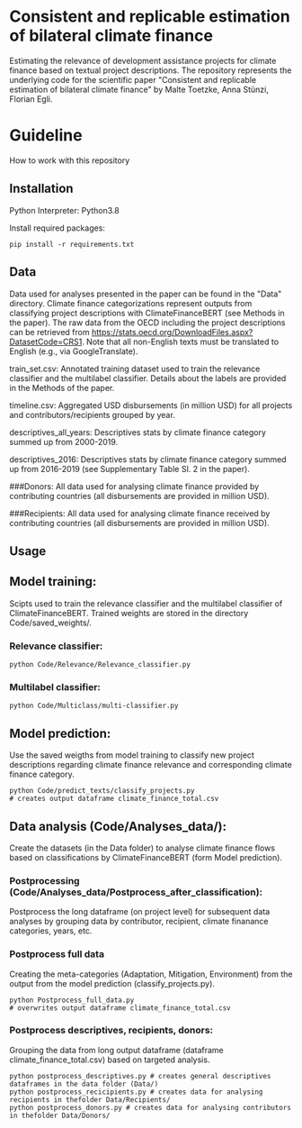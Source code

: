 # Consistent and replicable estimation of bilateral climate finance
Estimating the relevance of development assistance projects for climate finance based on textual project descriptions. 
The repository represents the underlying code for the scientific paper "Consistent and replicable estimation of bilateral climate finance" by Malte Toetzke, Anna Stünzi, Florian Egli. 

# Guideline
How to work with this repository

## Installation
Python Interpreter: Python3.8

Install required packages: 
```shell
pip install -r requirements.txt
```

## Data
Data used for analyses presented in the paper can be found in the "Data" directory. Climate finance categorizations represent outputs from classifying project descriptions with ClimateFinanceBERT (see Methods in the paper). The raw data from the OECD including the project descriptions can be retrieved from https://stats.oecd.org/DownloadFiles.aspx?DatasetCode=CRS1. Note that all non-English texts must be translated to English (e.g., via GoogleTranslate).   

train_set.csv: Annotated training dataset used to train the relevance classifier and the multilabel classifier. Details about the labels are provided in the Methods of the paper. 

timeline.csv: Aggregated USD disbursements (in million USD) for all projects and contributors/recipients grouped by year. 

descriptives_all_years: Descriptives stats by climate finance category summed up from 2000-2019.

descriptives_2016: Descriptives stats by climate finance category summed up from 2016-2019 (see Supplementary Table SI. 2 in the paper). 

###Donors: 
All data used for analysing climate finance provided by contributing countries (all disbursements are provided in million USD).

###Recipients: 
All data used for analysing climate finance received by contributing countries (all disbursements are provided in million USD).


## Usage

## Model training: 
Scipts used to train the relevance classifier and the multilabel classifier of ClimateFinanceBERT. Trained weights are stored in the directory Code/saved_weights/.

### Relevance classifier: 
```shell
python Code/Relevance/Relevance_classifier.py
```

### Multilabel classifier:
```shell
python Code/Multiclass/multi-classifier.py
```

## Model prediction:
Use the saved weigths from model training to classify new project descriptions regarding climate finance relevance and corresponding climate finance category. 

```shell
python Code/predict_texts/classify_projects.py 
# creates output dataframe climate_finance_total.csv
```

## Data analysis (Code/Analyses_data/): 
Create the datasets (in the Data folder) to analyse climate finance flows based on classifications by ClimateFinanceBERT (form Model prediction). 

### Postprocessing (Code/Analyses_data/Postprocess_after_classification):
Postprocess the long dataframe (on project level) for subsequent data analyses by grouping data by contributor, recipient, climate finanance categories, years, etc. 

### Postprocess full data
Creating the meta-categories (Adaptation, Mitigation, Environment) from the output from the model prediction (classify_projects.py).
```shell
python Postprocess_full_data.py
# overwrites output dataframe climate_finance_total.csv
```

### Postprocess descriptives, recipients, donors:
Grouping the data from long output dataframe (dataframe climate_finance_total.csv) based on targeted analysis.  
```shell
python postprocess_descriptives.py # creates general descriptives dataframes in the data folder (Data/)
python postprocess_recicipients.py # creates data for analysing recipients in thefolder Data/Recipients/
python postprocess_donors.py # creates data for analysing contributors in thefolder Data/Donors/
```








